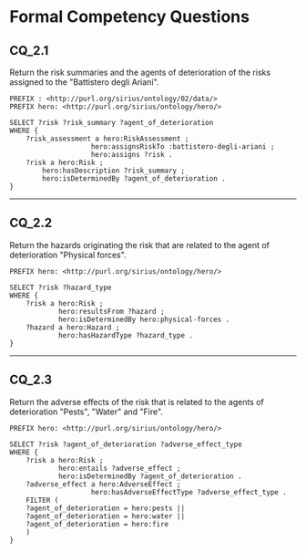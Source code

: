 # Formal Competency Questions
## CQ_2.1
Return the risk summaries and the agents of deterioration of the risks assigned to the "Battistero degli Ariani".

```SPARQL
PREFIX : <http://purl.org/sirius/ontology/02/data/>
PREFIX hero: <http://purl.org/sirius/ontology/hero/>

SELECT ?risk ?risk_summary ?agent_of_deterioration
WHERE {
    ?risk_assessment a hero:RiskAssessment ;
                    hero:assignsRiskTo :battistero-degli-ariani ;
                    hero:assigns ?risk .
    ?risk a hero:Risk ;
        hero:hasDescription ?risk_summary ;
        hero:isDeterminedBy ?agent_of_deterioration .
}
```

***

## CQ_2.2
Return the hazards originating the risk that are related to the agent of deterioration "Physical forces".

```SPARQL
PREFIX hero: <http://purl.org/sirius/ontology/hero/>

SELECT ?risk ?hazard_type
WHERE {
    ?risk a hero:Risk ;
            hero:resultsFrom ?hazard ;
            hero:isDeterminedBy hero:physical-forces .
    ?hazard a hero:Hazard ;
            hero:hasHazardType ?hazard_type .
}
```

***

## CQ_2.3
Return the adverse effects of the risk that is related to the agents of deterioration "Pests", "Water" and "Fire".

```SPARQL
PREFIX hero: <http://purl.org/sirius/ontology/hero/>

SELECT ?risk ?agent_of_deterioration ?adverse_effect_type
WHERE {
    ?risk a hero:Risk ;
            hero:entails ?adverse_effect ;
            hero:isDeterminedBy ?agent_of_deterioration .
    ?adverse_effect a hero:AdverseEffect ;
                    hero:hasAdverseEffectType ?adverse_effect_type .
    FILTER (
    ?agent_of_deterioration = hero:pests || 
    ?agent_of_deterioration = hero:water || 
    ?agent_of_deterioration = hero:fire
    )
}
```